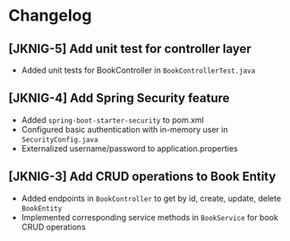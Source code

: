 # Changelog

## [JKNIG-5] Add unit test for controller layer
- Added unit tests for BookController in `BookControllerTest.java`

## [JKNIG-4] Add Spring Security feature
- Added `spring-boot-starter-security` to pom.xml
- Configured basic authentication with in-memory user in `SecurityConfig.java`
- Externalized username/password to application.properties

## [JKNIG-3] Add CRUD operations to Book Entity
- Added endpoints in `BookController` to get by id, create, update, delete `BookEntity`
- Implemented corresponding service methods in `BookService` for book CRUD operations